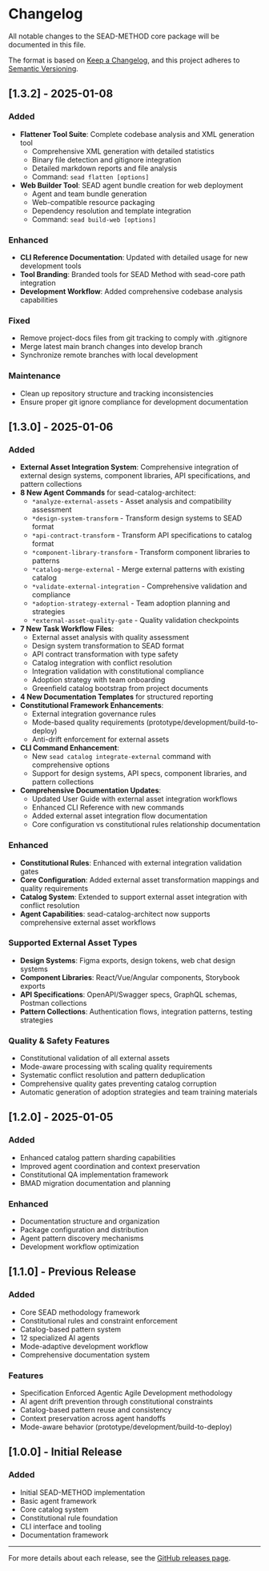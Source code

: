 # Changelog

All notable changes to the SEAD-METHOD core package will be documented in this file.

The format is based on [Keep a Changelog](https://keepachangelog.com/en/1.0.0/),
and this project adheres to [Semantic Versioning](https://semver.org/spec/v2.0.0.html).

## [1.3.2] - 2025-01-08

### Added
- **Flattener Tool Suite**: Complete codebase analysis and XML generation tool
  - Comprehensive XML generation with detailed statistics
  - Binary file detection and gitignore integration
  - Detailed markdown reports and file analysis
  - Command: `sead flatten [options]`
- **Web Builder Tool**: SEAD agent bundle creation for web deployment
  - Agent and team bundle generation
  - Web-compatible resource packaging
  - Dependency resolution and template integration
  - Command: `sead build-web [options]`

### Enhanced
- **CLI Reference Documentation**: Updated with detailed usage for new development tools
- **Tool Branding**: Branded tools for SEAD Method with sead-core path integration
- **Development Workflow**: Added comprehensive codebase analysis capabilities

### Fixed
- Remove project-docs files from git tracking to comply with .gitignore
- Merge latest main branch changes into develop branch
- Synchronize remote branches with local development

### Maintenance
- Clean up repository structure and tracking inconsistencies
- Ensure proper git ignore compliance for development documentation

## [1.3.0] - 2025-01-06

### Added
- **External Asset Integration System**: Comprehensive integration of external design systems, component libraries, API specifications, and pattern collections
- **8 New Agent Commands** for sead-catalog-architect:
  - `*analyze-external-assets` - Asset analysis and compatibility assessment
  - `*design-system-transform` - Transform design systems to SEAD format
  - `*api-contract-transform` - Transform API specifications to catalog format
  - `*component-library-transform` - Transform component libraries to patterns
  - `*catalog-merge-external` - Merge external patterns with existing catalog
  - `*validate-external-integration` - Comprehensive validation and compliance
  - `*adoption-strategy-external` - Team adoption planning and strategies
  - `*external-asset-quality-gate` - Quality validation checkpoints
- **7 New Task Workflow Files**:
  - External asset analysis with quality assessment
  - Design system transformation to SEAD format
  - API contract transformation with type safety
  - Catalog integration with conflict resolution
  - Integration validation with constitutional compliance
  - Adoption strategy with team onboarding
  - Greenfield catalog bootstrap from project documents
- **4 New Documentation Templates** for structured reporting
- **Constitutional Framework Enhancements**:
  - External integration governance rules
  - Mode-based quality requirements (prototype/development/build-to-deploy)
  - Anti-drift enforcement for external assets
- **CLI Command Enhancement**:
  - New `sead catalog integrate-external` command with comprehensive options
  - Support for design systems, API specs, component libraries, and pattern collections
- **Comprehensive Documentation Updates**:
  - Updated User Guide with external asset integration workflows
  - Enhanced CLI Reference with new commands
  - Added external asset integration flow documentation
  - Core configuration vs constitutional rules relationship documentation

### Enhanced
- **Constitutional Rules**: Enhanced with external integration validation gates
- **Core Configuration**: Added external asset transformation mappings and quality requirements
- **Catalog System**: Extended to support external asset integration with conflict resolution
- **Agent Capabilities**: sead-catalog-architect now supports comprehensive external asset workflows

### Supported External Asset Types
- **Design Systems**: Figma exports, design tokens, web chat design systems
- **Component Libraries**: React/Vue/Angular components, Storybook exports
- **API Specifications**: OpenAPI/Swagger specs, GraphQL schemas, Postman collections
- **Pattern Collections**: Authentication flows, integration patterns, testing strategies

### Quality & Safety Features
- Constitutional validation of all external assets
- Mode-aware processing with scaling quality requirements
- Systematic conflict resolution and pattern deduplication
- Comprehensive quality gates preventing catalog corruption
- Automatic generation of adoption strategies and team training materials

## [1.2.0] - 2025-01-05

### Added
- Enhanced catalog pattern sharding capabilities
- Improved agent coordination and context preservation
- Constitutional QA implementation framework
- BMAD migration documentation and planning

### Enhanced
- Documentation structure and organization
- Package configuration and distribution
- Agent pattern discovery mechanisms
- Development workflow optimization

## [1.1.0] - Previous Release

### Added
- Core SEAD methodology framework
- Constitutional rules and constraint enforcement
- Catalog-based pattern system
- 12 specialized AI agents
- Mode-adaptive development workflow
- Comprehensive documentation system

### Features
- Specification Enforced Agentic Agile Development methodology
- AI agent drift prevention through constitutional constraints
- Catalog-based pattern reuse and consistency
- Context preservation across agent handoffs
- Mode-aware behavior (prototype/development/build-to-deploy)

## [1.0.0] - Initial Release

### Added
- Initial SEAD-METHOD implementation
- Basic agent framework
- Core catalog system
- Constitutional rule foundation
- CLI interface and tooling
- Documentation framework

---

For more details about each release, see the [GitHub releases page](https://github.com/CodifiedIntuition/SEAD-METHOD/releases).